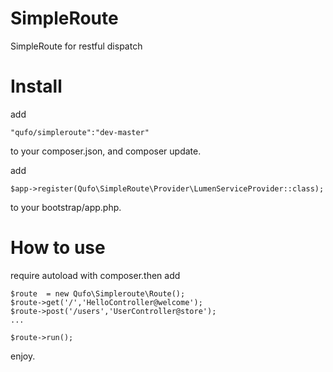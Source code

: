 # SimpleRoute
SimpleRoute for restful dispatch

# Install 
add 
```
"qufo/simpleroute":"dev-master"
```
to your composer.json, and composer update.

add
```
$app->register(Qufo\SimpleRoute\Provider\LumenServiceProvider::class);
```
to your bootstrap/app.php.

# How to use

require autoload with composer.then add 

```
$route  = new Qufo\Simpleroute\Route();
$route->get('/','HelloController@welcome');
$route->post('/users','UserController@store');
...

$route->run();
```

enjoy.
